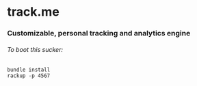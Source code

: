 # track.me

### Customizable, personal tracking and analytics engine

###### To boot this sucker:
    bundle install
    rackup -p 4567
